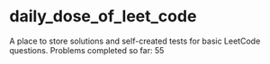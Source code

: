 # daily_dose_of_leet_code

A place to store solutions and self-created tests for basic LeetCode questions. Problems completed so far: 55

